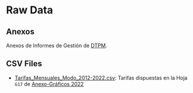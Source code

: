# Raw Data

## Anexos

Anexos de Informes de Gestión de [DTPM](https://www.dtpm.cl).

## CSV Files

- [Tarifas_Mensuales_Modo_2012-2022.csv](./Tarifas_Mensuales_Modo_2012-2022.csv): Tarifas dispuestas en la Hoja `G17` de [Anexo-Gráficos 2022](./Anexos_2022/DTPM_Informe-Gestion-2022_Graficos.xlsx)

